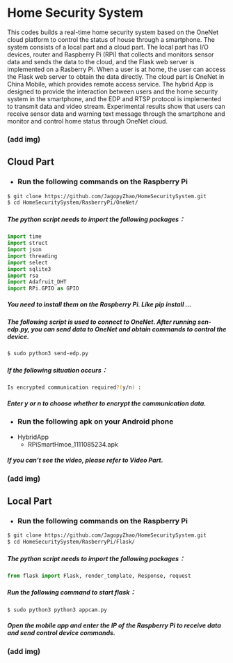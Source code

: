 # Home Security System
This codes builds a real-time home security system based on the OneNet cloud platform to control the status of house through a smartphone. The system consists of a local part and a cloud part. The local part has I/O devices, router and Raspberry Pi (RPi) that collects and monitors sensor data and sends the data to the cloud, and the Flask web server is implemented on a Rasberry Pi. When a user is at home, the user can access the Flask web server to obtain the data directly. The cloud part is OneNet in China Mobile, which provides remote access service. The hybrid App is designed to provide the interaction between users and the home security system in the smartphone, and the EDP and RTSP protocol is implemented to transmit data and video stream. Experimental results show that users can receive sensor data and warning text message through the smartphone and monitor and control home status through OneNet cloud.

### (add img)

## Cloud Part
 * ### Run the following commands on the Raspberry Pi
```Bash
$ git clone https://github.com/JagopyZhao/HomeSecuritySystem.git
$ cd HomeSecuritySystem/RasberryPi/OneNet/
```
##### The python script needs to import the following packages：
```python
import time
import struct
import json
import threading
import select
import sqlite3
import rsa
import Adafruit_DHT
import RPi.GPIO as GPIO 
```
##### You need to install them on the Raspberry Pi. Like pip install ...

##### The following script is used to connect to OneNet. After running sen-edp.py, you can send data to OneNet and obtain commands to control the device.
```Bash
$ sudo python3 send-edp.py
```
##### If the following situation occurs：
```Bash
Is encrypted communication required?(y/n) :
```
##### Enter y or n to choose whether to encrypt the communication data.

 * ### Run the following apk on your Android phone
 * HybridApp
     * RPiSmartHmoe_1111085234.apk
     
##### If you can’t see the video, please refer to Video Part.
     
### (add img)

## Local Part
 * ### Run the following commands on the Raspberry Pi
```Bash
$ git clone https://github.com/JagopyZhao/HomeSecuritySystem.git
$ cd HomeSecuritySystem/RasberryPi/Flask/
```

##### The python script needs to import the following packages：
```python
from flask import Flask, render_template, Response, request
```
##### Run the following command to start flask：
```Bash
$ sudo python3 python3 appcam.py
```
##### Open the mobile app and enter the IP of the Raspberry Pi to receive data and send control device commands.

### (add img)

